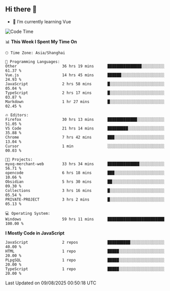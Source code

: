 ## Hi there 👋

- 🌱 I’m currently learning Vue

<!--START_SECTION:waka-->
![Code Time](http://img.shields.io/badge/Code%20Time-689%20hrs%204%20mins-blue)

📊 **This Week I Spent My Time On** 

```text
🕑︎ Time Zone: Asia/Shanghai

💬 Programming Languages: 
Other                    36 hrs 19 mins      ███████████████░░░░░░░░░░   61.37 % 
Vue.js                   14 hrs 45 mins      ██████░░░░░░░░░░░░░░░░░░░   24.93 % 
JavaScript               2 hrs 58 mins       █░░░░░░░░░░░░░░░░░░░░░░░░   05.04 % 
TypeScript               2 hrs 17 mins       █░░░░░░░░░░░░░░░░░░░░░░░░   03.87 % 
Markdown                 1 hr 27 mins        █░░░░░░░░░░░░░░░░░░░░░░░░   02.45 % 

🔥 Editors: 
Firefox                  30 hrs 13 mins      █████████████░░░░░░░░░░░░   51.05 % 
VS Code                  21 hrs 14 mins      █████████░░░░░░░░░░░░░░░░   35.88 % 
Chrome                   7 hrs 42 mins       ███░░░░░░░░░░░░░░░░░░░░░░   13.04 % 
Cursor                   1 min               ░░░░░░░░░░░░░░░░░░░░░░░░░   00.03 % 

🐱‍💻 Projects: 
myxq-merchant-web        33 hrs 34 mins      ██████████████░░░░░░░░░░░   56.71 % 
opencode                 6 hrs 18 mins       ███░░░░░░░░░░░░░░░░░░░░░░   10.66 % 
Obsidian                 5 hrs 30 mins       ██░░░░░░░░░░░░░░░░░░░░░░░   09.30 % 
Collections              3 hrs 16 mins       █░░░░░░░░░░░░░░░░░░░░░░░░   05.54 % 
PRIVATE-PROJECT          3 hrs 2 mins        █░░░░░░░░░░░░░░░░░░░░░░░░   05.13 % 

💻 Operating System: 
Windows                  59 hrs 11 mins      █████████████████████████   100.00 % 
```

**I Mostly Code in JavaScript** 

```text
JavaScript               2 repos             ██████████░░░░░░░░░░░░░░░   40.00 % 
HTML                     1 repo              █████░░░░░░░░░░░░░░░░░░░░   20.00 % 
PLpgSQL                  1 repo              █████░░░░░░░░░░░░░░░░░░░░   20.00 % 
TypeScript               1 repo              █████░░░░░░░░░░░░░░░░░░░░   20.00 % 
```




 Last Updated on 09/08/2025 00:50:18 UTC
<!--END_SECTION:waka-->
